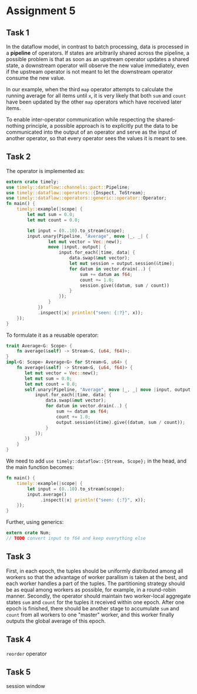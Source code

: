 # Assignment 5

## Task 1

In the dataflow model, in contrast to batch processing, data is processed in a **pipeline** of operators. If states are arbitrarily shared across the pipeline, a possible problem is that as soon as an upstream operator updates a shared state, a downstream operator will observe the new value immediately, even if the upstream operator is not meant to let the downstream operator consume the new value. 

In our example, when the third `map` operator attempts to calculate the running average for all items until `x`, it is very likely that both `sum` and `count` have been updated by the other `map` operators which have received later items.

To enable inter-operator communication while respecting the shared-nothing principle, a possible approach is to explicitly put the data to be communicated into the output of an operator and serve as the input of another operator, so that every operator sees the values it is meant to see.

## Task 2

The operator is implemented as:

```rust
extern crate timely;
use timely::dataflow::channels::pact::Pipeline;
use timely::dataflow::operators::{Inspect, ToStream};
use timely::dataflow::operators::generic::operator::Operator;
fn main() {
    timely::example(|scope| {
        let mut sum = 0.0;
        let mut count = 0.0;

        let input = (0..10).to_stream(scope);
        input.unary(Pipeline, "Average", move |_, _| {
                let mut vector = Vec::new();
                move |input, output| {
                    input.for_each(|time, data| {
                        data.swap(&mut vector);
                        let mut session = output.session(&time);
                        for datum in vector.drain(..) {
                            sum += datum as f64;
                            count += 1.0;
                            session.give((datum, sum / count))
                        }
                    });
                }
            })
            .inspect(|x| println!("seen: {:?}", x));
    });
}
```

To formulate it as a reusable operator:

```rust
trait Average<G: Scope> {
    fn average(&self) -> Stream<G, (u64, f64)>;
}
impl<G: Scope> Average<G> for Stream<G, u64> {
    fn average(&self) -> Stream<G, (u64, f64)> {
       let mut vector = Vec::new();
       let mut sum = 0.0;
       let mut count = 0.0;
       self.unary(Pipeline, "Average", move |_, _| move |input, output| {
           input.for_each(|time, data| {
               data.swap(&mut vector);
               for datum in vector.drain(..) {
                   sum += datum as f64;
                   count += 1.0;
                   output.session(&time).give((datum, sum / count));
               }
           });
       })
    }
}
```

We need to add `use timely::dataflow::{Stream, Scope};` in the head, and the main function becomes:

```rust
fn main() {
    timely::example(|scope| {
        let input = (0..10).to_stream(scope);
        input.average()
             .inspect(|x| println!("seen: {:?}", x));
    });
}
```

Further, using generics:

```rust
extern crate Num;
// TODO convert input to f64 and keep everything else
```

## Task 3

First, in each epoch, the tuples should be uniformly distributed among all workers so that the advantage of worker parallism is taken at the best, and each worker handles a part of the tuples. The partitioning strategy should be as equal among workers as possible, for example, in a round-robin manner. Secondly, the operator should maintain two worker-local aggregate states `sum` and `count` for the tuples it received within one epoch. After one epoch is finished, there should be another stage to accumulate `sum` and `count` from all workers to one "master" worker, and this worker finally outputs the global average of this epoch.


## Task 4

`reorder` operator


## Task 5

session window